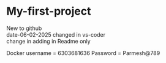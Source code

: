 # My-first-project
New to github 
<br>
date-06-02-2025 changed in vs-coder
<br>
change in adding in Readme only 

Docker username = 6303681636
Password = Parmesh@789
